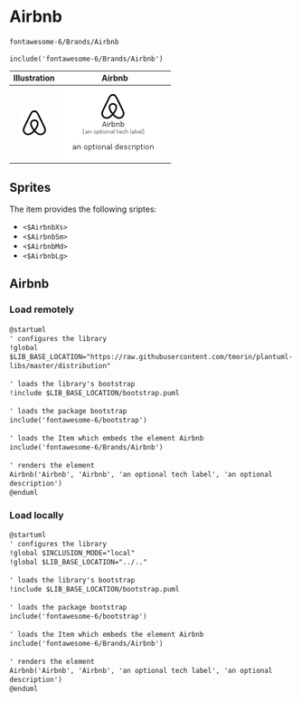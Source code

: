 # Airbnb


```text
fontawesome-6/Brands/Airbnb
```

```text
include('fontawesome-6/Brands/Airbnb')
```



| Illustration | Airbnb |
| :---: | :---: |
| ![illustration for Illustration](../../fontawesome-6/Brands/Airbnb.png) | ![illustration for Airbnb](../../fontawesome-6/Brands/Airbnb.Local.png) |



## Sprites
The item provides the following sriptes:

- `<$AirbnbXs>`
- `<$AirbnbSm>`
- `<$AirbnbMd>`
- `<$AirbnbLg>`





## Airbnb

### Load remotely
```plantuml
@startuml
' configures the library
!global $LIB_BASE_LOCATION="https://raw.githubusercontent.com/tmorin/plantuml-libs/master/distribution"

' loads the library's bootstrap
!include $LIB_BASE_LOCATION/bootstrap.puml

' loads the package bootstrap
include('fontawesome-6/bootstrap')

' loads the Item which embeds the element Airbnb
include('fontawesome-6/Brands/Airbnb')

' renders the element
Airbnb('Airbnb', 'Airbnb', 'an optional tech label', 'an optional description')
@enduml
```

### Load locally
```plantuml
@startuml
' configures the library
!global $INCLUSION_MODE="local"
!global $LIB_BASE_LOCATION="../.."

' loads the library's bootstrap
!include $LIB_BASE_LOCATION/bootstrap.puml

' loads the package bootstrap
include('fontawesome-6/bootstrap')

' loads the Item which embeds the element Airbnb
include('fontawesome-6/Brands/Airbnb')

' renders the element
Airbnb('Airbnb', 'Airbnb', 'an optional tech label', 'an optional description')
@enduml
```

